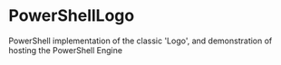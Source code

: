 # PowerShellLogo
PowerShell implementation of the classic 'Logo', and demonstration of hosting the PowerShell Engine
